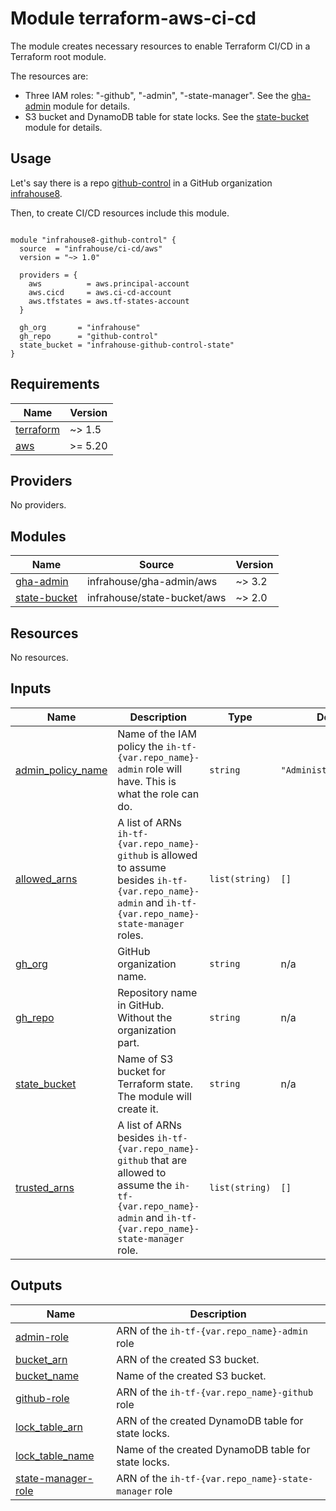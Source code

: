 # Module terraform-aws-ci-cd

The module creates necessary resources to enable Terraform CI/CD in a Terraform root module.

The resources are:
* Three IAM roles: "-github", "-admin", "-state-manager".
 See the [gha-admin](https://registry.terraform.io/modules/infrahouse/gha-admin/aws/latest) module for details.
* S3 bucket and DynamoDB table for state locks.
  See the [state-bucket](https://registry.terraform.io/modules/infrahouse/state-bucket/aws/latest) module for details.

## Usage

Let's say there is a repo [github-control](https://github.com/infrahouse8/github-control)
 in a GitHub organization [infrahouse8](https://github.com/infrahouse8).

Then, to create CI/CD resources include this module.

```hcl

module "infrahouse8-github-control" {
  source  = "infrahouse/ci-cd/aws"
  version = "~> 1.0"

  providers = {
    aws          = aws.principal-account
    aws.cicd     = aws.ci-cd-account
    aws.tfstates = aws.tf-states-account
  }

  gh_org       = "infrahouse"
  gh_repo      = "github-control"
  state_bucket = "infrahouse-github-control-state"
}
```

## Requirements

| Name | Version |
|------|---------|
| <a name="requirement_terraform"></a> [terraform](#requirement\_terraform) | ~> 1.5 |
| <a name="requirement_aws"></a> [aws](#requirement\_aws) | >= 5.20 |

## Providers

No providers.

## Modules

| Name | Source | Version |
|------|--------|---------|
| <a name="module_gha-admin"></a> [gha-admin](#module\_gha-admin) | infrahouse/gha-admin/aws | ~> 3.2 |
| <a name="module_state-bucket"></a> [state-bucket](#module\_state-bucket) | infrahouse/state-bucket/aws | ~> 2.0 |

## Resources

No resources.

## Inputs

| Name | Description | Type | Default | Required |
|------|-------------|------|---------|:--------:|
| <a name="input_admin_policy_name"></a> [admin\_policy\_name](#input\_admin\_policy\_name) | Name of the IAM policy the `ih-tf-{var.repo_name}-admin` role will have. This is what the role can do. | `string` | `"AdministratorAccess"` | no |
| <a name="input_allowed_arns"></a> [allowed\_arns](#input\_allowed\_arns) | A list of ARNs `ih-tf-{var.repo_name}-github` is allowed to assume besides `ih-tf-{var.repo_name}-admin` and `ih-tf-{var.repo_name}-state-manager` roles. | `list(string)` | `[]` | no |
| <a name="input_gh_org"></a> [gh\_org](#input\_gh\_org) | GitHub organization name. | `string` | n/a | yes |
| <a name="input_gh_repo"></a> [gh\_repo](#input\_gh\_repo) | Repository name in GitHub. Without the organization part. | `string` | n/a | yes |
| <a name="input_state_bucket"></a> [state\_bucket](#input\_state\_bucket) | Name of S3 bucket for Terraform state. The module will create it. | `string` | n/a | yes |
| <a name="input_trusted_arns"></a> [trusted\_arns](#input\_trusted\_arns) | A list of ARNs besides `ih-tf-{var.repo_name}-github` that are allowed to assume the `ih-tf-{var.repo_name}-admin` and `ih-tf-{var.repo_name}-state-manager` role. | `list(string)` | `[]` | no |

## Outputs

| Name | Description |
|------|-------------|
| <a name="output_admin-role"></a> [admin-role](#output\_admin-role) | ARN of the `ih-tf-{var.repo_name}-admin` role |
| <a name="output_bucket_arn"></a> [bucket\_arn](#output\_bucket\_arn) | ARN of the created S3 bucket. |
| <a name="output_bucket_name"></a> [bucket\_name](#output\_bucket\_name) | Name of the created S3 bucket. |
| <a name="output_github-role"></a> [github-role](#output\_github-role) | ARN of the `ih-tf-{var.repo_name}-github` role |
| <a name="output_lock_table_arn"></a> [lock\_table\_arn](#output\_lock\_table\_arn) | ARN of the created DynamoDB table for state locks. |
| <a name="output_lock_table_name"></a> [lock\_table\_name](#output\_lock\_table\_name) | Name of the created DynamoDB table for state locks. |
| <a name="output_state-manager-role"></a> [state-manager-role](#output\_state-manager-role) | ARN of the `ih-tf-{var.repo_name}-state-manager` role |

